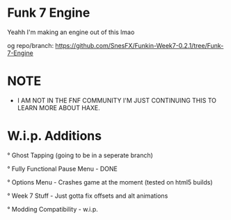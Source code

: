

# Funk 7 Engine

Yeahh I'm making an engine out of this lmao

og repo/branch: https://github.com/SnesFX/Funkin-Week7-0.2.1/tree/Funk-7-Engine

# NOTE

* I AM NOT IN THE FNF COMMUNITY I'M JUST CONTINUING THIS TO LEARN MORE ABOUT HAXE.

# W.i.p. Additions

 ° Ghost Tapping (going to be in a seperate branch)
 
 
 ° Fully Functional Pause Menu  - DONE
 
 
 ° Options Menu - Crashes game at the moment (tested on html5 builds)
 
 
 ° Week 7 Stuff - Just gotta fix offsets and alt animations
 

 ° Modding Compatibility - w.i.p.
